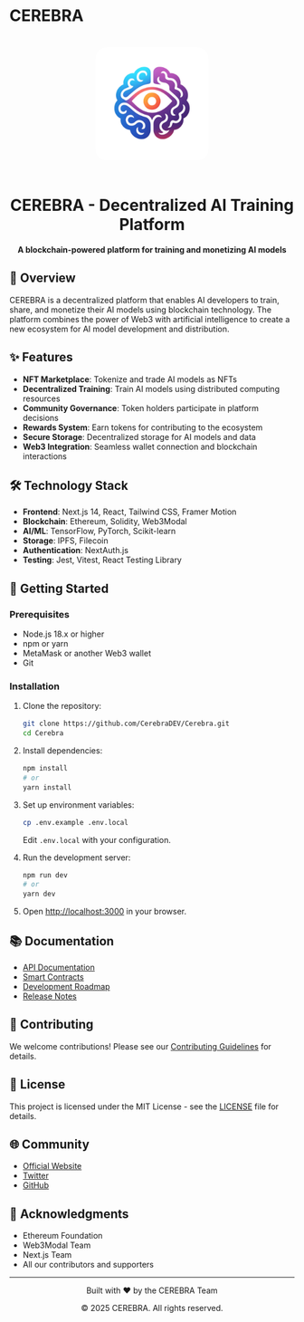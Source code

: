 # CEREBRA

<div align="center">
  <img src="public/images/logo.svg" alt="CEREBRA Logo" width="200" height="200" style="border-radius: 20px; margin: 20px 0;" />
  <h1>CEREBRA - Decentralized AI Training Platform</h1>
  <p>
    <strong>A blockchain-powered platform for training and monetizing AI models</strong>
  </p>
</div>

## 🚀 Overview

CEREBRA is a decentralized platform that enables AI developers to train, share, and monetize their AI models using blockchain technology. The platform combines the power of Web3 with artificial intelligence to create a new ecosystem for AI model development and distribution.

## ✨ Features

- **NFT Marketplace**: Tokenize and trade AI models as NFTs
- **Decentralized Training**: Train AI models using distributed computing resources
- **Community Governance**: Token holders participate in platform decisions
- **Rewards System**: Earn tokens for contributing to the ecosystem
- **Secure Storage**: Decentralized storage for AI models and data
- **Web3 Integration**: Seamless wallet connection and blockchain interactions

## 🛠️ Technology Stack

- **Frontend**: Next.js 14, React, Tailwind CSS, Framer Motion
- **Blockchain**: Ethereum, Solidity, Web3Modal
- **AI/ML**: TensorFlow, PyTorch, Scikit-learn
- **Storage**: IPFS, Filecoin
- **Authentication**: NextAuth.js
- **Testing**: Jest, Vitest, React Testing Library

## 🚀 Getting Started

### Prerequisites

- Node.js 18.x or higher
- npm or yarn
- MetaMask or another Web3 wallet
- Git

### Installation

1. Clone the repository:
   ```bash
   git clone https://github.com/CerebraDEV/Cerebra.git
   cd Cerebra
   ```

2. Install dependencies:
   ```bash
   npm install
   # or
   yarn install
   ```

3. Set up environment variables:
   ```bash
   cp .env.example .env.local
   ```
   Edit `.env.local` with your configuration.

4. Run the development server:
   ```bash
   npm run dev
   # or
   yarn dev
   ```

5. Open [http://localhost:3000](http://localhost:3000) in your browser.

## 📚 Documentation

- [API Documentation](docs/api/README.md)
- [Smart Contracts](contracts/README.md)
- [Development Roadmap](docs/ROADMAP.md)
- [Release Notes](docs/RELEASE.md)

## 🤝 Contributing

We welcome contributions! Please see our [Contributing Guidelines](CONTRIBUTING.md) for details.

## 📄 License

This project is licensed under the MIT License - see the [LICENSE](LICENSE) file for details.

## 🌐 Community

- [Official Website](https://www.cerebra.work)
- [Twitter](https://twitter.com/CerebraAI)
- [GitHub](https://github.com/CerebraDEV)

## 🙏 Acknowledgments

- Ethereum Foundation
- Web3Modal Team
- Next.js Team
- All our contributors and supporters

---

<div align="center">
  <p>Built with ❤️ by the CEREBRA Team</p>
  <p>© 2025 CEREBRA. All rights reserved.</p>
</div> 